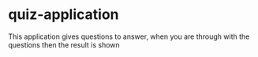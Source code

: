 # quiz-application

This application gives questions to answer, when you are through with the questions then the result is shown

